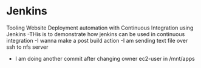 # Jenkins
Tooling Website Deployment automation with Continuous Integration using Jenkins
-THis is to demonstrate how jenkins can be used in continuous integration
-I wanna make a post build action
-I am sending text file over ssh to nfs server
- I am doing another commit after changing owner ec2-user in /mnt/apps
